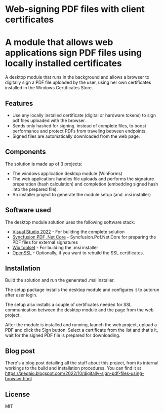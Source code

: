 # Web-signing PDF files with client certificates
# A module that allows web applications sign PDF files using locally installed certificates

A desktop module that runs in the background and allows a browser to digitally sign a PDF file uploaded by the user, using her own certificates installed in the Windows Certificates Store.

## Features

- Use any locally installed certificate (digital or hardware tokens) to sign pdf files uploaded with the browser.
- Sends only hashed for signing, instead of complete files, to boost performance and protect PDFs from traveling between endpoints.
- Signed files are automatically downloaded from the web page.

## Components
The solution is made up of 3 projects:
- The windows application desktop module (WinForms)
- The web application: handles file uploads and performs the signature preparation (hash calculation) and completion (embedding signed hash into the prepared file).
- An installer project to generate the module setup (and .msi installer)

## Software used

The desktop module solution uses the following software stack:

- [Visual Studio 2022] - For building the complete solution
- [Syncfusion PDF .Net Core] - Syncfusion.Pdf.Net.Core for preparing the PDF files for external signatures
- [Wix toolset] - For building the .msi installer
- [OpenSSL] - Optionally, if you want to rebuild the SSL certificates.

## Installation

Build the solution and run the generated .msi installer.

The setup package installs the desktop module and configures it to autorun after user login.

The setup also installs a couple of certificates needed for SSL communication between the desktop module and the page from the web project.

After the module is installed and running, launch the web project, upload a PDF and click the Sign button. Select a certificate from the list and that's it, wait for the signed PDF file is prepared for downloading.

## Blog post
There's a blog post detailing all the stuff about this project, from its internal workings to the build and installation procedures. You can find it at https://alegaio.blogspot.com/2022/10/digitally-sign-pdf-files-using-browser.html

## License

MIT

[Visual Studio 2022]: <https://visualstudio.microsoft.com/downloads/>
[Syncfusion PDF .Net Core]: <https://www.syncfusion.com/document-processing/pdf-framework/net-core>
[Wix toolset]: <https://wixtoolset.org/releases/>
[OpenSSL]: <https://wiki.openssl.org/index.php/Binaries>